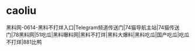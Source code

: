 # caoliu
黑料网-0614-黑料不打烊入口|Telegram频道传送门|74猫导航主站|74猫传送门|78黑料网|51吃瓜|黑料曝料网|黑料不打烊|黑料大爆料|黑料吃瓜|国产吃瓜|吃瓜不打烊|881比鸭
